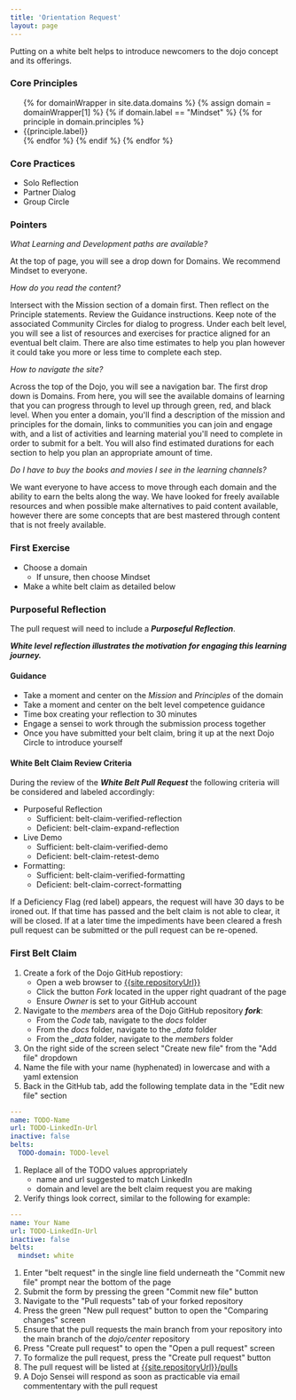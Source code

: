 ```yaml
---
title: 'Orientation Request'
layout: page
---
```


Putting on a white belt helps to introduce newcomers to the dojo concept and its offerings.

### Core Principles

<ul>
{% for domainWrapper in site.data.domains %}
{% assign domain = domainWrapper[1] %}
{% if domain.label == "Mindset" %}
{% for principle in domain.principles %}
  <li>{{principle.label}}</li>
{% endfor %}
{% endif %}
{% endfor %}
</ul>

### Core Practices

* Solo Reflection
* Partner Dialog
* Group Circle

### Pointers

*What Learning and Development paths are available?*

At the top of page, you will see a drop down for Domains. We recommend Mindset to everyone.

*How do you read the content?*

Intersect with the Mission section of a domain first.  Then reflect on the Principle statements.  Review the Guidance instructions.  Keep note of the associated Community Circles for dialog to progress.  Under each belt level, you will see a list of resources and exercises for practice aligned for an eventual belt claim. There are also time estimates to help you plan however it could take you more or less time to complete each step.

*How to navigate the site?*

Across the top of the Dojo, you will see a navigation bar. The first drop down is Domains. From here, you will see the available domains of learning that you can progress through to level up through green, red, and black level. When you enter a domain, you'll find a description of the mission and principles for the domain, links to communities you can join and engage with, and a list of activities and learning material you'll need to complete in order to submit for a belt. You will also find estimated durations for each section to help you plan an appropriate amount of time.

*Do I have to buy the books and movies I see in the learning channels?*

We want everyone to have access to move through each domain and the ability to earn the belts along the way. We have looked for freely available resources and when possible make alternatives to paid content available, however there are some concepts that are best mastered through content that is not freely available.

### First Exercise

* Choose a domain
  * If unsure, then choose Mindset
* Make a white belt claim as detailed below

### Purposeful Reflection

The pull request will need to include a ***Purposeful Reflection***.

***White level reflection illustrates the motivation for engaging this learning journey.***

#### Guidance

* Take a moment and center on the *Mission* and *Principles* of the domain
* Take a moment and center on the belt level competence guidance
* Time box creating your reflection to 30 minutes
* Engage a sensei to work through the submission process together
* Once you have submitted your belt claim, bring it up at the next Dojo Circle to introduce yourself 

#### White Belt Claim Review Criteria

During the review of the ***White Belt Pull Request*** the following criteria will be considered and labeled accordingly:

* Purposeful Reflection
  * Sufficient: belt-claim-verified-reflection
  * Deficient: belt-claim-expand-reflection
* Live Demo
  * Sufficient: belt-claim-verified-demo
  * Deficient: belt-claim-retest-demo 
* Formatting:
  * Sufficient: belt-claim-verified-formatting
  * Deficient: belt-claim-correct-formatting

If a Deficiency Flag (red label) appears, the request will have 30 days to be ironed out. If that time has passed and the belt claim is not able to clear, it will be closed. If at a later time the impediments have been cleared a fresh pull request can be submitted or the pull request can be re-opened.

### First Belt Claim

1. Create a fork of the Dojo GitHub repostiory:
    * Open a web browser to [{{site.repositoryUrl}}]({{site.repositoryUrl}})
    * Click the button *Fork* located in the upper right quadrant of the page
    * Ensure *Owner* is set to your GitHub account
1. Navigate to the *members* area of the Dojo GitHub repository ***fork***:
    * From the *Code* tab, navigate to the *docs* folder
    * From the *docs* folder, navigate to the *_data* folder
    * From the *_data* folder, navigate to the *members* folder
1. On the right side of the screen select "Create new file" from the "Add file" dropdown
1. Name the file with your name (hyphenated) in lowercase and with a yaml extension
1. Back in the GitHub tab, add the following template data in the "Edit new file" section

```yaml
---
name: TODO-Name
url: TODO-LinkedIn-Url
inactive: false
belts:
  TODO-domain: TODO-level
```

1. Replace all of the TODO values appropriately
    * name and url suggested to match LinkedIn
    * domain and level are the belt claim request you are making
1. Verify things look correct, similar to the following for example:

```yaml
---
name: Your Name
url: TODO-LinkedIn-Url
inactive: false
belts:
  mindset: white
```

1. Enter "belt request" in the single line field underneath the "Commit new file" prompt near the bottom of the page
1. Submit the form by pressing the green "Commit new file" button
1. Navigate to the "Pull requests" tab of your forked repository
1. Press the green "New pull request" button to open the "Comparing changes" screen
1. Ensure that the pull requests the main branch from your repository into the main branch of the *dojo/center* repository
1. Press "Create pull request" to open the "Open a pull request" screen
1. To formalize the pull request, press the "Create pull request" button
1. The pull request will be listed at [{{site.repositoryUrl}}/pulls]({{site.repositoryUrl}}/pulls)
1. A Dojo Sensei will respond as soon as practicable via email commententary with the pull request
